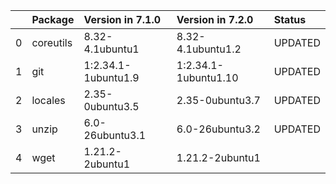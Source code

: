 <!-- markdown-link-check-disable -->

|    | Package   | Version in 7.1.0    | Version in 7.2.0     | Status   |
|---:|:----------|:--------------------|:---------------------|:---------|
|  0 | coreutils | 8.32-4.1ubuntu1     | 8.32-4.1ubuntu1.2    | UPDATED  |
|  1 | git       | 1:2.34.1-1ubuntu1.9 | 1:2.34.1-1ubuntu1.10 | UPDATED  |
|  2 | locales   | 2.35-0ubuntu3.5     | 2.35-0ubuntu3.7      | UPDATED  |
|  3 | unzip     | 6.0-26ubuntu3.1     | 6.0-26ubuntu3.2      | UPDATED  |
|  4 | wget      | 1.21.2-2ubuntu1     | 1.21.2-2ubuntu1      |          |